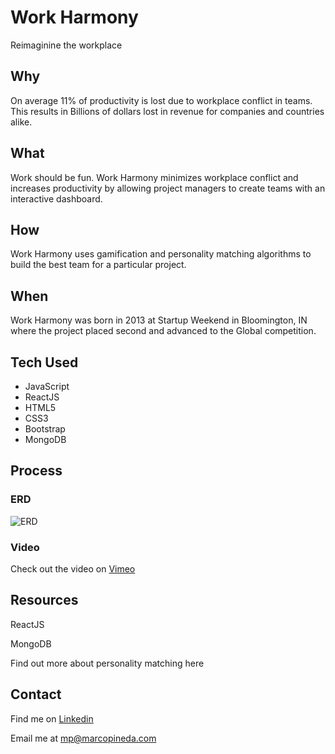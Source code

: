 # Work Harmony 

Reimaginine the workplace

## Why

On average 11% of productivity is lost due to workplace conflict in teams. This results in Billions of dollars lost in revenue for companies and countries alike. 

## What

Work should be fun.
Work Harmony minimizes workplace conflict and increases productivity by allowing project managers to create teams with an interactive dashboard.

## How

Work Harmony uses gamification and personality matching algorithms to build the best team for a particular project. 

## When

Work Harmony was born in 2013 at Startup Weekend in Bloomington, IN where the project placed second and advanced to the Global competition. 

## Tech Used

* JavaScript
* ReactJS
* HTML5
* CSS3
* Bootstrap
* MongoDB

## Process

### ERD ###

![ERD](https://github.com/mapineda/wh/issues/3)

### Video ###

Check out the video on [Vimeo](https://vimeo.com/79741702)

## Resources

ReactJS

MongoDB

Find out more about personality matching here 

## Contact

Find me on [Linkedin](http://linkedin/in/pinedamarco)

Email me at mp@marcopineda.com



